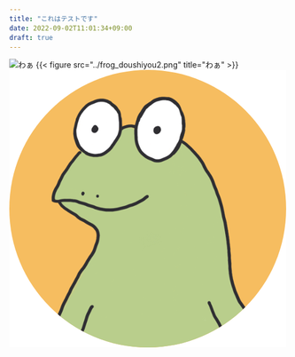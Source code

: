 ```yaml
---
title: "これはテストです"
date: 2022-09-02T11:01:34+09:00
draft: true
---
```


![わぁ](../frog_doushiyou2.png)
{{< figure src="../frog_doushiyou2.png" title="わぁ" >}}
![kame](../20220902/kame_logo2.png)
